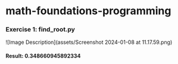 # math-foundations-programming

### Exercise 1: find_root.py
![Image Description](assets/Screenshot 2024-01-08 at 11.17.59.png)
#### Result: 0.348660945892334
